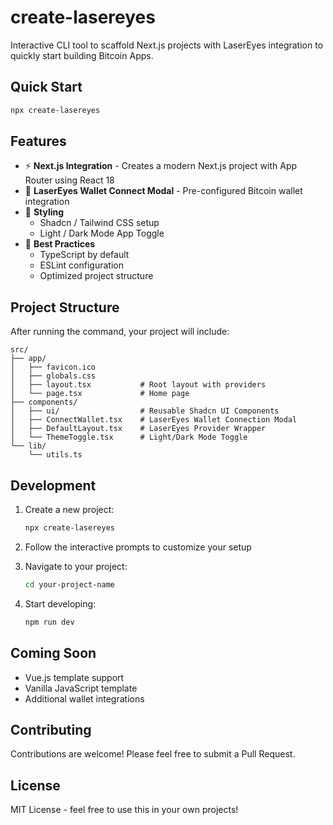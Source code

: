 # create-lasereyes

Interactive CLI tool to scaffold Next.js projects with LaserEyes integration to quickly start building Bitcoin Apps.

## Quick Start

```bash
npx create-lasereyes
```

## Features

- ⚡️ **Next.js Integration** - Creates a modern Next.js project with App Router using React 18
- 🔐 **LaserEyes Wallet Connect Modal** - Pre-configured Bitcoin wallet integration
- 🎨 **Styling**
  - Shadcn / Tailwind CSS setup
  - Light / Dark Mode App Toggle
- 🚀 **Best Practices**
  - TypeScript by default
  - ESLint configuration
  - Optimized project structure

## Project Structure

After running the command, your project will include:

```
src/
├── app/
│   ├── favicon.ico
│   ├── globals.css
│   ├── layout.tsx           # Root layout with providers
│   └── page.tsx             # Home page
├── components/
│   ├── ui/                  # Reusable Shadcn UI Components
│   ├── ConnectWallet.tsx    # LaserEyes Wallet Connection Modal
│   ├── DefaultLayout.tsx    # LaserEyes Provider Wrapper
│   └── ThemeToggle.tsx      # Light/Dark Mode Toggle
└── lib/
    └── utils.ts
```

## Development

1. Create a new project:

   ```bash
   npx create-lasereyes
   ```

2. Follow the interactive prompts to customize your setup

3. Navigate to your project:

   ```bash
   cd your-project-name
   ```

4. Start developing:
   ```bash
   npm run dev
   ```

## Coming Soon

- Vue.js template support
- Vanilla JavaScript template
- Additional wallet integrations

## Contributing

Contributions are welcome! Please feel free to submit a Pull Request.

## License

MIT License - feel free to use this in your own projects!
